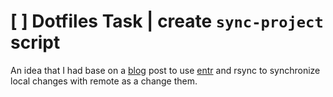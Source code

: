 # [ ] Dotfiles Task | create `sync-project` script

An idea that I had base on a [blog] post to use [entr](../679) and rsync to synchronize local changes with remote as a change them.

[blog]: https://vishnudevtj.github.io/notes/rsync
